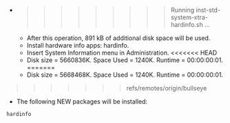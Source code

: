 * >>>>>>>>> Running inst-std-system-xtra-hardinfo.sh ...
  * After this operation, 891 kB of additional disk space will be used.
  * Install hardware info apps: hardinfo.
  * Insert System Information menu in Administration.
<<<<<<< HEAD
  * Disk size = 5660836K. Space Used = 1240K. Runtime = 00:00:00:01.
=======
  * Disk size = 5668468K. Space Used = 1240K. Runtime = 00:00:00:01.
>>>>>>> refs/remotes/origin/bullseye
  * The following NEW packages will be installed:
  ```bash
hardinfo
  ```
